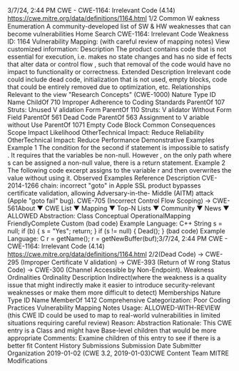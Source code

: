 3/7/24, 2:44 PM CWE - CWE-1164: Irrelevant Code (4.14)
https://cwe.mitre.org/data/deﬁnitions/1164.html 1/2
Common W eakness Enumeration
A community-developed list of SW & HW weaknesses that can become
vulnerabilities
Home Search
CWE-1164: Irrelevant Code
Weakness ID: 1164
Vulnerability Mapping: (with careful review of mapping notes)
View customized information:
 Description
The product contains code that is not essential for execution, i.e. makes no state changes and has no side ef fects that alter data or
control flow , such that removal of the code would have no impact to functionality or correctness.
 Extended Description
Irrelevant code could include dead code, initialization that is not used, empty blocks, code that could be entirely removed due to
optimization, etc.
 Relationships
 Relevant to the view "Research Concepts" (CWE-1000)
Nature Type ID Name
ChildOf 710 Improper Adherence to Coding Standards
ParentOf 107 Struts: Unused V alidation Form
ParentOf 110 Struts: V alidator Without Form Field
ParentOf 561 Dead Code
ParentOf 563 Assignment to V ariable without Use
ParentOf 1071 Empty Code Block
 Common Consequences
Scope Impact Likelihood
OtherTechnical Impact: Reduce Reliability
OtherTechnical Impact: Reduce Performance
 Demonstrative Examples
Example 1
The condition for the second if statement is impossible to satisfy . It requires that the variables be non-null. However , on the only path
where s can be assigned a non-null value, there is a return statement.
Example 2
The following code excerpt assigns to the variable r and then overwrites the value without using it.
 Observed Examples
Reference Description
CVE-2014-1266 chain: incorrect "goto" in Apple SSL product bypasses certificate validation, allowing Adversary-in-the-
Middle (AITM) attack (Apple "goto fail" bug). CWE-705 (Incorrect Control Flow Scoping) -> CWE-561About ▼ CWE List ▼ Mapping ▼ Top-N Lists ▼ Community ▼ News ▼
ALLOWED
Abstraction: Class
Conceptual OperationalMapping
FriendlyComplete Custom
(bad code) Example Language: C++ 
String s = null;
if (b) {
s = "Yes";
return;
}
if (s != null) {
Dead();
}
(bad code) Example Language: C 
r = getName();
r = getNewBuffer(buf);3/7/24, 2:44 PM CWE - CWE-1164: Irrelevant Code (4.14)
https://cwe.mitre.org/data/deﬁnitions/1164.html 2/2(Dead Code) -> CWE-295 (Improper Certificate V alidation) -> CWE-393 (Return of W rong Status
Code) -> CWE-300 (Channel Accessible by Non-Endpoint).
 Weakness Ordinalities
Ordinality Description
Indirect(where the weakness is a quality issue that might indirectly make it easier to introduce security-relevant weaknesses or make
them more difficult to detect)
 Memberships
Nature Type ID Name
MemberOf 1412 Comprehensive Categorization: Poor Coding Practices
 Vulnerability Mapping Notes
Usage: ALLOWED-WITH-REVIEW
(this CWE ID could be used to map to real-world vulnerabilities in limited situations requiring careful review)
Reason: Abstraction
Rationale:
This CWE entry is a Class and might have Base-level children that would be more appropriate
Comments:
Examine children of this entry to see if there is a better fit
 Content History
 Submissions
Submission Date Submitter Organization
2019-01-02
(CWE 3.2, 2019-01-03)CWE Content Team MITRE
 Modifications
